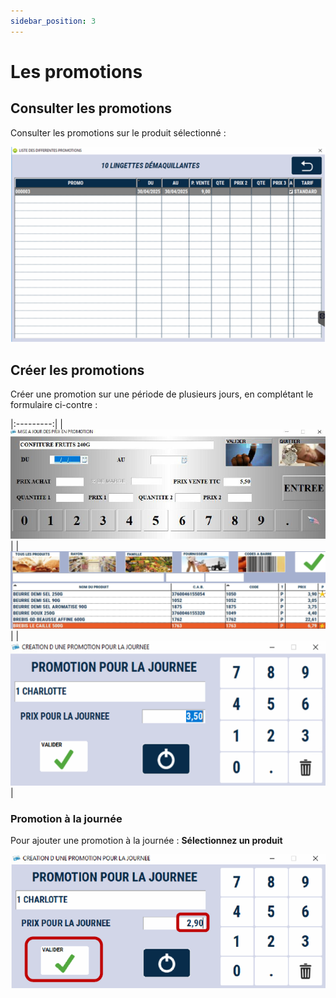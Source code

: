 ```yaml
---
sidebar_position: 3
---
```


# Les promotions  

## Consulter les promotions


Consulter les promotions sur le produit sélectionné :

 ![illustration aspect test](./assets/listepromotions.PNG)

## Créer les promotions


Créer une promotion sur une période de plusieurs jours, en complétant le formulaire ci-contre :

|:---------:|
| ![illustration aspect test](./assets/creepromopart1.PNG) |
| ![illustration aspect test](./assets/creepromopart2.PNG) |
| ![illustration aspect test](./assets/creepromopart3.PNG) |

### Promotion à la journée

Pour ajouter une promotion à la journée : **Sélectionnez un produit**

  ![illustration aspect test](./assets/promojourneepart2.PNG)